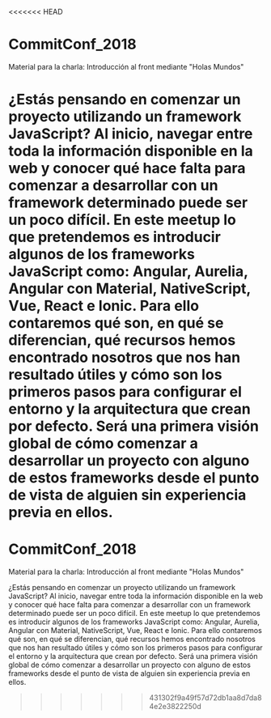 <<<<<<< HEAD
# CommitConf_2018
Material para la charla: Introducción al front mediante "Holas Mundos"

¿Estás pensando en comenzar un proyecto utilizando un framework JavaScript? Al inicio, navegar entre toda la información disponible en la web y conocer qué hace falta para comenzar a desarrollar con un framework determinado puede ser un poco difícil.
En este meetup lo que pretendemos es introducir algunos de los frameworks JavaScript como: Angular, Aurelia, Angular con Material, NativeScript, Vue, React e Ionic. Para ello contaremos qué son, en qué se diferencian, qué recursos hemos encontrado nosotros que nos han resultado útiles y cómo son los primeros pasos para configurar el entorno y la arquitectura que crean por defecto.
Será una primera visión global de cómo comenzar a desarrollar un proyecto con alguno de estos frameworks desde el punto de vista de alguien sin experiencia previa en ellos.
=======
# CommitConf_2018
Material para la charla: Introducción al front mediante "Holas Mundos"

¿Estás pensando en comenzar un proyecto utilizando un framework JavaScript? Al inicio, navegar entre toda la información disponible en la web y conocer qué hace falta para comenzar a desarrollar con un framework determinado puede ser un poco difícil.
En este meetup lo que pretendemos es introducir algunos de los frameworks JavaScript como: Angular, Aurelia, Angular con Material, NativeScript, Vue, React e Ionic. Para ello contaremos qué son, en qué se diferencian, qué recursos hemos encontrado nosotros que nos han resultado útiles y cómo son los primeros pasos para configurar el entorno y la arquitectura que crean por defecto.
Será una primera visión global de cómo comenzar a desarrollar un proyecto con alguno de estos frameworks desde el punto de vista de alguien sin experiencia previa en ellos.
>>>>>>> 431302f9a49f57d72db1aa8d7da84e2e3822250d
